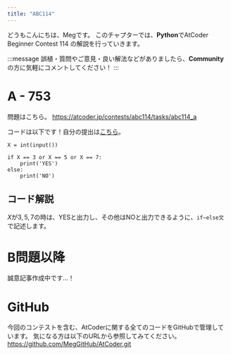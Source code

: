 ```yaml
---
title: "ABC114"
---
```


どうもこんにちは、Megです。
このチャプターでは、**Python**でAtCoder Beginner Contest 114 の解説を行っていきます。

:::message
誤植・質問やご意見・良い解法などがありましたら、**Community**の方に気軽にコメントしてください！
:::

# A - 753
問題はこちら。
https://atcoder.jp/contests/abc114/tasks/abc114_a

コードは以下です！自分の提出は[こちら](https://atcoder.jp/contests/abc114/submissions/27010355)。

```python: A.py
X = int(input())

if X == 3 or X == 5 or X == 7:
    print('YES')
else:
    print('NO')
```


## コード解説
$X$が$3, 5, 7$の時は、YESと出力し、その他はNOと出力できるように、`if~else文`で記述します。



# B問題以降
誠意記事作成中です…！



# GitHub
今回のコンテストを含む、AtCoderに関する全てのコードをGitHubで管理しています。
気になる方は以下のURLから参照してみてください。
https://github.com/MegGitHub/AtCoder.git